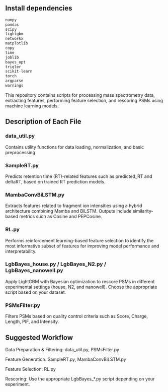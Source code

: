 

## Install dependencies

```python
numpy
pandas
scipy
lightgbm
networkx
matplotlib
copy
time
joblib
bayes_opt
triqler
scikit-learn
torch
argparse
warnings
```



This repository contains scripts for processing mass spectrometry data, extracting features, performing feature selection, and rescoring PSMs using machine learning models.



## Description of Each File

### data_util.py

Contains utility functions for data loading, normalization, and basic preprocessing.



### SampleRT.py

Predicts retention time (RT)-related features such as predicted_RT and deltaRT, based on trained RT prediction models.



### MambaConvBiLSTM.py

Extracts features related to fragment ion intensities using a hybrid architecture combining Mamba and BiLSTM. Outputs include similarity-based metrics such as Cosine and PEPCosine.



### RL.py

Performs reinforcement learning-based feature selection to identify the most informative subset of features for improving model performance and interpretability.



### LgbBayes_house.py / LgbBayes_N2.py / LgbBayes_nanowell.py

Apply LightGBM with Bayesian optimization to rescore PSMs in different experimental settings (house, N2, and nanowell). Choose the appropriate script based on your dataset.



### PSMsFilter.py

Filters PSMs based on quality control criteria such as Score, Charge, Length, PIF, and Intensity.






## Suggested Workflow

Data Preparation & Filtering: data_util.py, PSMsFilter.py



Feature Generation: SampleRT.py, MambaConvBiLSTM.py



Feature Selection: RL.py



Rescoring: Use the appropriate LgbBayes_*.py script depending on your experiment.

 